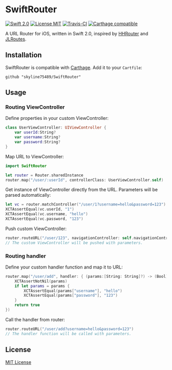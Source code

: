 SwiftRouter
===========

[![Swift 2.0](https://img.shields.io/badge/Swift-2.0-orange.svg?style=flat)](https://developer.apple.com/swift/)
[![License MIT](https://img.shields.io/badge/License-MIT-blue.svg?style=flat)](https://github.com/skyline75489/SwiftRouter/blob/master/LICENSE)
[![Travis-CI](https://travis-ci.org/skyline75489/SwiftRouter.svg?branch=master)](https://travis-ci.org/skyline75489/SwiftRouter)
[![Carthage compatible](https://img.shields.io/badge/Carthage-compatible-4BC51D.svg?style=flat)](https://github.com/Carthage/Carthage)

A URL Router for iOS, written in Swift 2.0, inspired by [HHRouter](https://github.com/Huohua/HHRouter) and [JLRoutes](https://github.com/joeldev/JLRoutes).

## Installation

SwiftRouter is compatible with [Carthage](https://github.com/Carthage/Carthage). Add it to your `Cartfile`:

    github "skyline75489/SwiftRouter"


## Usage
   
### Routing ViewController

Define properties in your custom ViewController:

```swift
class UserViewController: UIViewController {
    var userId:String?
    var username:String?
    var password:String?
}
```

Map URL to ViewController:

```swift
import SwiftRouter

let router = Router.sharedInstance
router.map("/user/:userId", controllerClass: UserViewController.self)
```

Get instance of ViewController directly from the URL. Parameters will be parsed automatically:

```swift
let vc = router.matchController("/user/1?username=hello&password=123")!
XCTAssertEqual(vc.userId, "1")
XCTAssertEqual(vc.username, "hello")
XCTAssertEqual(vc.password, "123")
```


Push custom ViewController:

```swift
router.routeURL("/user/123", navigationController: self.navigationController!)
// The custom ViewController will be pushed with parameters.

```

### Routing handler

Define your custom handler function and map it to URL:

```swift
router.map("/user/add", handler: { (params:[String: String]?) -> (Bool) in
    XCTAssertNotNil(params)
    if let params = params {
        XCTAssertEqual(params["username"], "hello")
        XCTAssertEqual(params["password"], "123")
    }
    return true
})
```

Call the handler from router:

```swift
router.routeURL("/user/add?username=hello&password=123") 
// The handler function will be called with parameters.
```

## License

[MIT License](https://github.com/skyline75489/SwiftRouter/blob/master/LICENSE)

